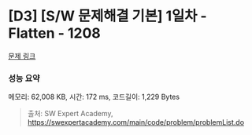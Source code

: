 # [D3] [S/W 문제해결 기본] 1일차 - Flatten - 1208 

[문제 링크](https://swexpertacademy.com/main/code/problem/problemDetail.do?contestProbId=AV139KOaABgCFAYh) 

### 성능 요약

메모리: 62,008 KB, 시간: 172 ms, 코드길이: 1,229 Bytes



> 출처: SW Expert Academy, https://swexpertacademy.com/main/code/problem/problemList.do